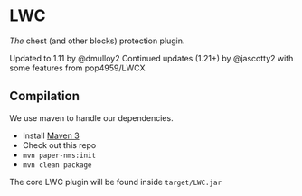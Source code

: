 # LWC

*The* chest (and other blocks) protection plugin.

Updated to 1.11 by @dmulloy2
Continued updates (1.21+) by @jascotty2 with some features from pop4959/LWCX

## Compilation

We use maven to handle our dependencies.

* Install [Maven 3](http://maven.apache.org/download.html)
* Check out this repo
* `mvn paper-nms:init`
* `mvn clean package`

The core LWC plugin will be found inside `target/LWC.jar`